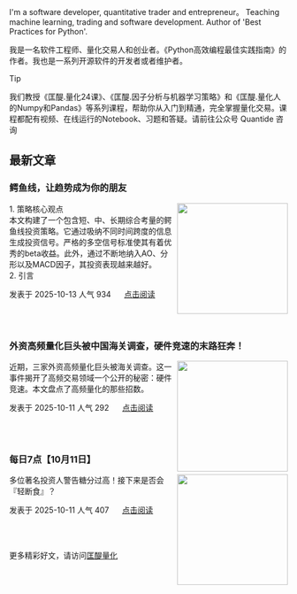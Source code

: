 I'm a software developer, quantitative trader and entrepreneur。 Teaching machine learning, trading and software development. Author of 'Best Practices for Python'. 

我是一名软件工程师、量化交易人和创业者。《Python高效编程最佳实践指南》的作者。我也是一系列开源软件的开发者或者维护者。
>[!tip]
>我们教授《匡醍.量化24课》、《匡醍.因子分析与机器学习策略》和《匡醍.量化人的Numpy和Pandas》等系列课程，帮助你从入门到精通，完全掌握量化交易。课程都配有视频、在线运行的Notebook、习题和答疑。请前往公众号 Quantide 咨询

## 最新文章

<div class="as-grid m-t-md">
<div class="card-columns">
    
<div>
<h3>鳄鱼线，让趋势成为你的朋友</h3>
<img src="https://fastly.jsdelivr.net/gh/zillionare/imgbed2@main/images/2025/10/alligator.jpg" style="height: 200px" align="right"/>
<p> 1. 策略核心观点<br>本文构建了一个包含短、中、长期综合考量的鳄鱼线投资策略。它通过吸纳不同时间跨度的信息生成投资信号。严格的多空信号标准使其有着优秀的beta收益。此外，通过不断地纳入AO、分形以及MACD因子，其投资表现越来越好。<br> 2. 引言<br><br...</p>

<p><span style="margin-right:20px">发表于 2025-10-13 人气 934 </span><span><a href="https://www.jieyu.ai/blog/posts/factor-strategy/alligator/">点击阅读</a></span></p>

</div><!--end-article-->
<br/>
<br/>


<div>
<h3>外资高频量化巨头被中国海关调查，硬件竞速的末路狂奔！</h3>
<img src="https://fastly.jsdelivr.net/gh/zillionare/imgbed2@main/images/slidev/landscape/bakery/11.jpg" style="height: 200px" align="right"/>
<p>近期，三家外资高频量化巨头被海关调查。这一事件揭开了高频交易领域一个公开的秘密：硬件竞速。本文盘点了高频量化的那些招数。</p>

<p><span style="margin-right:20px">发表于 2025-10-11 人气 292 </span><span><a href="https://www.jieyu.ai/blog/posts/others/need-for-speed/">点击阅读</a></span></p>

</div><!--end-article-->
<br/>
<br/>


<div>
<h3>每日7点【10月11日】</h3>
<img src="https://images.jieyu.ai/images/hot/mybook/book-with-course.png" style="height: 200px" align="right"/>
<p>多位著名投资人警告糖分过高！接下来是否会『轻断食』？</p>

<p><span style="margin-right:20px">发表于 2025-10-11 人气 407 </span><span><a href="https://www.jieyu.ai/articles/express/十月/1011/">点击阅读</a></span></p>

</div><!--end-article-->
<br/>
<br/>

</div>
</div>

更多精彩好文，请访问[匡醍量化](https://www.jieyu.ai)


